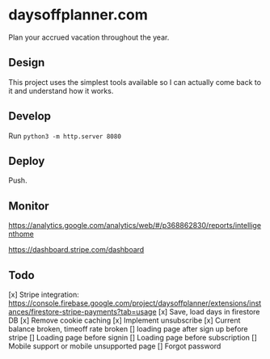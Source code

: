 # daysoffplanner.com
Plan your accrued vacation throughout the year.

## Design
This project uses the simplest tools available so I can actually come back to it and understand how it works.

## Develop
Run `python3 -m http.server 8080`

## Deploy
Push.

## Monitor
https://analytics.google.com/analytics/web/#/p368862830/reports/intelligenthome

https://dashboard.stripe.com/dashboard

## Todo 
[x] Stripe integration: https://console.firebase.google.com/project/daysoffplanner/extensions/instances/firestore-stripe-payments?tab=usage
[x] Save, load days in firestore DB
[x] Remove cookie caching
[x] Implement unsubscribe
[x] Current balance broken, timeoff rate broken
[] loading page after sign up before stripe
[] Loading page before signin
[] Loading page before subscription
[] Mobile support or mobile unsupported page
[] Forgot password